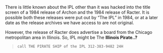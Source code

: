 There is little known about the IPL other than it was hacked into the title screen of a 1984 release of Archon and the 1984 release of Racter. It is possible both these releases were put out by “The IPL” in 1984, or at a later date as the release archives we have access to are not original.

However, the release of Racter does advertise a board from the Chicago metropolitan area in Illinois. So, IPL might be The **Illinois Pirate..?**

> `call THE PIRATE SHIP of the IPL 312-383-9482 24H`
